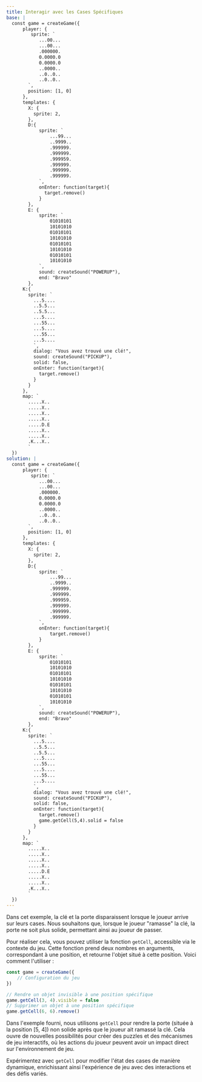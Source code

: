 ```yaml
---
title: Interagir avec les Cases Spécifiques
base: |
  const game = createGame({
      player: {
         sprite: `
            ...00...
            ...00...
            .000000.
            0.0000.0
            0.0000.0
            ..0000..
            ..0..0..
            ..0..0..
        `,
        position: [1, 0]
      },
      templates: {
        X: {
          sprite: 2,
        },
        D:{
            sprite: `
                ...99...
                ..9999..
                .999999.
                .999999.
                .999959.
                .999999.
                .999999.
                .999999.
            `,
            onEnter: function(target){
              target.remove()
            }
        },
        E: {
            sprite: `
                01010101
                10101010
                01010101
                10101010
                01010101
                10101010
                01010101
                10101010
            `,
            sound: createSound("POWERUP"),
            end: "Bravo"
        },
      K:{
        sprite: `
          ...5....
          ..5.5...
          ..5.5...
          ...5....
          ...55...
          ...5....
          ...55...
          ...5....
          `,
          dialog: "Vous avez trouvé une clé!",
          sound: createSound("PICKUP"),
          solid: false,
          onEnter: function(target){
            target.remove()
          }
        }
      },
      map: `
        .....X..
        .....X..
        .....X..
        .....X..
        .....D.E
        .....X..
        .....X..
        .K...X..
        `
  })
solution: |
  const game = createGame({
      player: {
         sprite: `
            ...00...
            ...00...
            .000000.
            0.0000.0
            0.0000.0
            ..0000..
            ..0..0..
            ..0..0..
        `,
        position: [1, 0]
      },
      templates: {
        X: {
          sprite: 2,
        },
        D:{
            sprite: `
                ...99...
                ..9999..
                .999999.
                .999999.
                .999959.
                .999999.
                .999999.
                .999999.
            `,
            onEnter: function(target){
                target.remove()
            }
        },
        E: {
            sprite: `
                01010101
                10101010
                01010101
                10101010
                01010101
                10101010
                01010101
                10101010
            `,
            sound: createSound("POWERUP"),
            end: "Bravo"
        },
      K:{
        sprite: `
          ...5....
          ..5.5...
          ..5.5...
          ...5....
          ...55...
          ...5....
          ...55...
          ...5....
          `,
          dialog: "Vous avez trouvé une clé!",
          sound: createSound("PICKUP"),
          solid: false,
          onEnter: function(target){
            target.remove()
            game.getCell(5,4).solid = false
          }
        }
      },
      map: `
        .....X..
        .....X..
        .....X..
        .....X..
        .....D.E
        .....X..
        .....X..
        .K...X..
        `
  })
---
```


Dans cet exemple, la clé et la porte disparaissent lorsque le joueur arrive sur leurs cases. Nous souhaitons que, lorsque le joueur "ramasse" la clé, la porte ne soit plus solide, permettant ainsi au joueur de passer.

Pour réaliser cela, vous pouvez utiliser la fonction `getCell`, accessible via le contexte du jeu. Cette fonction prend deux nombres en arguments, correspondant à une position, et retourne l'objet situé à cette position. Voici comment l'utiliser :

```js
const game = createGame({
	// Configuration du jeu
})

// Rendre un objet invisible à une position spécifique
game.getCell(3, 4).visible = false
// Supprimer un objet à une position spécifique
game.getCell(6, 6).remove()
```

Dans l'exemple fourni, nous utilisons `getCell` pour rendre la porte (située à la position [5, 4]) non solide après que le joueur ait ramassé la clé. Cela ouvre de nouvelles possibilités pour créer des puzzles et des mécanismes de jeu interactifs, où les actions du joueur peuvent avoir un impact direct sur l'environnement de jeu.

Expérimentez avec `getCell` pour modifier l'état des cases de manière dynamique, enrichissant ainsi l'expérience de jeu avec des interactions et des défis variés.
